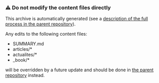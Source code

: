 ### ⚠️ Do not modify the content files directly

This archive is automatically generated (see a [description of the full process in the parent repository](https://github.com/devsante/devsante.org)).

Any edits to the following content files:

- SUMMARY.md
- articles/\*
- actualites/\*
- \_book/\*

will be overridden by a future update and should be done in [the parent repository](https://github.com/devsante/devsante.org) instead.
